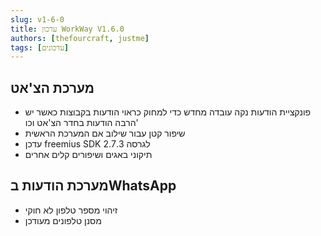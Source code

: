 ```yaml
---
slug: v1-6-0
title: עדכון WorkWay V1.6.0
authors: [thefourcraft, justme]
tags: [עדכונים]
---
```


## מערכת הצ'אט
- פונקציית הודעות נקה עובדה מחדש כדי למחוק כראוי הודעות בקבוצות כאשר יש הרבה הודעות בחדר הצ'אט וכו'
- שיפור קטן עבור שילוב אם המערכת הראשית
- עדכן freemius SDK לגרסה 2.7.3
- תיקוני באגים ושיפורים קלים אחרים

## מערכת הודעות בWhatsApp
- זיהוי מספר טלפון לא חוקי
- מסנן טלפונים מעודכן